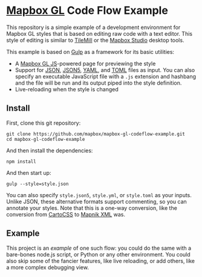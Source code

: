 # [Mapbox GL](https://www.mapbox.com/mapbox-gl/) Code Flow Example

This repository is a simple example of a development environment for Mapbox GL
styles that is based on editing raw code with a text editor. This style
of editing is similar to [TileMill](https://www.mapbox.com/tilemill/)
or the [Mapbox Studio](https://www.mapbox.com/mapbox-studio/) desktop
tools.

This example is based on [Gulp](http://gulpjs.com/) as a framework for its
basic utilities:

* A [Mapbox GL JS](https://www.mapbox.com/mapbox-gl-js/)-powered page for
  previewing the style
* Support for [JSON](http://json.org/), [JSON5](http://json5.org/),
  [YAML](http://yaml.org/), and [TOML](https://github.com/toml-lang/toml)
  files as input. You can also specify an executable JavaScript file with a `.js` extension
  and hashbang and the file will be run and its output piped into the style
  definition.
* Live-reloading when the style is changed

## Install

First, clone this git repository:

    git clone https://github.com/mapbox/mapbox-gl-codeflow-example.git
    cd mapbox-gl-codeflow-example

And then install the dependencies:

    npm install

And then start up:

    gulp --style=style.json

You can also specify `style.json5`, `style.yml`, or `style.toml` as your
inputs. Unlike JSON, these alternative formats support commenting, so you
can annotate your styles. Note that this is a one-way conversion, like the conversion
from [CartoCSS](https://www.mapbox.com/tilemill/docs/manual/carto/)
to [Mapnik XML](https://github.com/mapnik/mapnik/wiki/XMLConfigReference)
was.

## Example

This project is an _example_ of one such flow: you could do the same
with a bare-bones node.js script, or Python or any other environment. You could
also skip some of the fancier features, like live reloading, or add others,
like a more complex debugging view.
